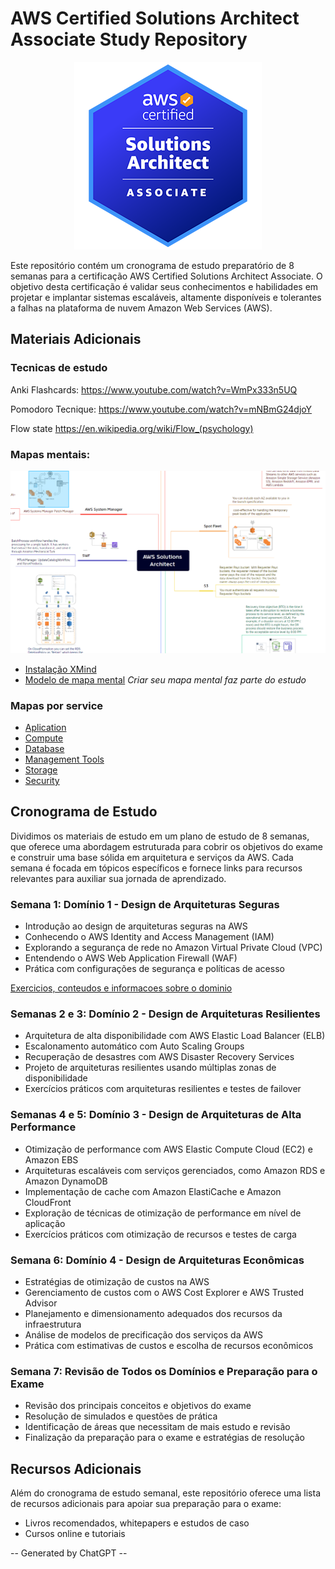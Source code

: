 # AWS Certified Solutions Architect Associate Study Repository

<p align="center" width="100%">
    <img src="./badge.png"> 
</p>

Este repositório contém um cronograma de estudo preparatório de 8 semanas para a certificação AWS Certified Solutions Architect Associate. O objetivo desta certificação é validar seus conhecimentos e habilidades em projetar e implantar sistemas escaláveis, altamente disponíveis e tolerantes a falhas na plataforma de nuvem Amazon Web Services (AWS).


## Materiais Adicionais

### Tecnicas de estudo

Anki Flashcards:
https://www.youtube.com/watch?v=WmPx333n5UQ

Pomodoro Tecnique:
https://www.youtube.com/watch?v=mNBmG24djoY

Flow state
https://en.wikipedia.org/wiki/Flow_(psychology)

### Mapas mentais:

<p align="center" width="100%">
    <img src="./mapa.png"> 
</p>

- [Instalação XMind](https://xmind.app/desktop/thank-you-for-downloading/)
- [Modelo de mapa mental](./aws-mindmap.xmind) *Criar seu mapa mental faz parte do estudo*

### Mapas por service

- [Aplication](./mapas/AWS%20Aplication.xmind)
- [Compute](./mapas/AWS%20Compute.xmind)
- [Database](./mapas/AWS%20Database.xmind)
- [Management Tools](./mapas/AWS%20Management%20Tools.xmind)
- [Storage](./mapas/AWS%20Storage.xmind)
- [Security](./mapas/security_map.xmind)

## Cronograma de Estudo

Dividimos os materiais de estudo em um plano de estudo de 8 semanas, que oferece uma abordagem estruturada para cobrir os objetivos do exame e construir uma base sólida em arquitetura e serviços da AWS. Cada semana é focada em tópicos específicos e fornece links para recursos relevantes para auxiliar sua jornada de aprendizado.

### Semana 1: Domínio 1 - Design de Arquiteturas Seguras
- Introdução ao design de arquiteturas seguras na AWS
- Conhecendo o AWS Identity and Access Management (IAM)
- Explorando a segurança de rede no Amazon Virtual Private Cloud (VPC)
- Entendendo o AWS Web Application Firewall (WAF)
- Prática com configurações de segurança e políticas de acesso

[Exercicios, conteudos e informacoes sobre o dominio](./dominio_1_design_arquiteturas_seguras/dominio_1.md)


### Semanas 2 e 3: Domínio 2 - Design de Arquiteturas Resilientes
- Arquitetura de alta disponibilidade com AWS Elastic Load Balancer (ELB)
- Escalonamento automático com Auto Scaling Groups
- Recuperação de desastres com AWS Disaster Recovery Services
- Projeto de arquiteturas resilientes usando múltiplas zonas de disponibilidade
- Exercícios práticos com arquiteturas resilientes e testes de failover

### Semanas 4 e 5: Domínio 3 - Design de Arquiteturas de Alta Performance
- Otimização de performance com AWS Elastic Compute Cloud (EC2) e Amazon EBS
- Arquiteturas escaláveis com serviços gerenciados, como Amazon RDS e Amazon DynamoDB
- Implementação de cache com Amazon ElastiCache e Amazon CloudFront
- Exploração de técnicas de otimização de performance em nível de aplicação
- Exercícios práticos com otimização de recursos e testes de carga

### Semana 6: Domínio 4 - Design de Arquiteturas Econômicas
- Estratégias de otimização de custos na AWS
- Gerenciamento de custos com o AWS Cost Explorer e AWS Trusted Advisor
- Planejamento e dimensionamento adequados dos recursos da infraestrutura
- Análise de modelos de precificação dos serviços da AWS
- Prática com estimativas de custos e escolha de recursos econômicos

### Semana 7: Revisão de Todos os Domínios e Preparação para o Exame
- Revisão dos principais conceitos e objetivos do exame
- Resolução de simulados e questões de prática
- Identificação de áreas que necessitam de mais estudo e revisão
- Finalização da preparação para o exame e estratégias de resolução

## Recursos Adicionais

Além do cronograma de estudo semanal, este repositório oferece uma lista de recursos adicionais para apoiar sua preparação para o exame:

- Livros recomendados, whitepapers e estudos de caso
- Cursos online e tutoriais


-- Generated by ChatGPT --
